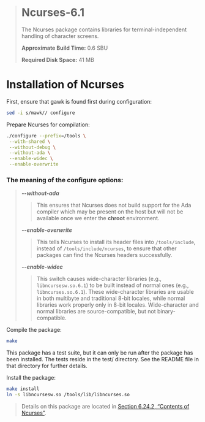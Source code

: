 > # Ncurses-6.1
>
> The Ncurses package contains libraries for terminal-independent handling of character screens.
>
> **Approximate Build Time:** 0.6 SBU
>
> **Required Disk Space:** 41 MB

# Installation of Ncurses

First, ensure that gawk is found first during configuration:

```sh
sed -i s/mawk// configure
```

Prepare Ncurses for compilation:

```sh
./configure --prefix=/tools \
 --with-shared \
 --without-debug \
 --without-ada \
 --enable-widec \
 --enable-overwrite
```

### The meaning of the configure options:

> **_--without-ada_**
>
> > This ensures that Ncurses does not build support for the Ada compiler which may be present on the host but will not be available once we enter the **chroot** environment.
>
> **_--enable-overwrite_**
>
> > This tells Ncurses to install its header files into `/tools/include`, instead of `/tools/include/ncurses`, to ensure that other packages can find the Ncurses headers successfully.
>
> **_--enable-widec_**
>
> > This switch causes wide-character libraries (e.g., `libncursesw.so.6.1`) to be built instead of normal ones (e.g., `libncurses.so.6.1`). These wide-character libraries are usable in both multibyte and traditional 8-bit locales, while normal libraries work properly only in 8-bit locales. Wide-character and normal libraries are source-compatible, but not binary-compatible.

Compile the package:

```sh
make
```

This package has a test suite, but it can only be run after the package has been installed. The tests reside in the test/ directory. See the README file in that directory for further details.

Install the package:

```sh
make install
ln -s libncursesw.so /tools/lib/libncurses.so
```

> Details on this package are located in [Section 6.24.2, “Contents of Ncurses”](../06-Installing-Basic-System-Software/24-Gettext-0.19.8.1.md).
